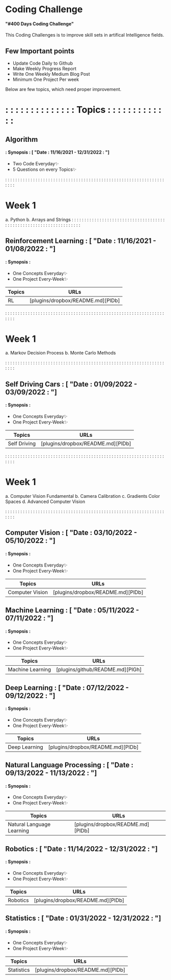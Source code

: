 # Coding Challenge 
#### "#400 Days Coding Challenge" 

This Coding Challenges is to improve skill sets in artifical Intelligence fields.

## Few Important points
- Update Code Daily to Github  
- Make Weekly Progress Report
- Write One Weekly Medium Blog Post
- Minimum One Project Per week

Below are few topics, which need proper improvement.  
# : : : : : : : : : : : : : : Topics : : : : : : : : : : : : : 
## Algorithm
#### : Synopsis : [ "Date : 11/16/2021 - 12/31/2022 : "]
- Two Code  Everyday✨
- 5 Questions on every Topics✨

: : : : : : : : : : : : : : : : : : : : : : : : : : : : : : : : : : : : : : : : : : : : : : : : : : : : : : : : : : : : : : : : : : :
# Week 1
a. Python 
b. Arrays and Strings
: : : : : : : : : : : : : : : : : : : : : : : : : : : : : : : : : : : : : : : : : : : : : : : : : : : : : : : : : : : : : : : : : : :

## Reinforcement Learning : [ "Date : 11/16/2021 - 01/08/2022 : "]
#### : Synopsis :
- One Concepts  Everyday✨
- One Project Every-Week✨

| Topics | URLs |
| ------ | ------ |
| RL | [plugins/dropbox/README.md][PlDb] |

: : : : : : : : : : : : : : : : : : : : : : : : : : : : : : : : : : : : : : : : : : : : : : : : : : : : : : : : : : : : : : : : : : :
# Week 1
a. Markov Decision Process 
b. Monte Carlo Methods

: : : : : : : : : : : : : : : : : : : : : : : : : : : : : : : : : : : : : : : : : : : : : : : : : : : : : : : : : : : : : : : : : : :

## Self Driving Cars : [ "Date : 01/09/2022 - 03/09/2022 : "]
#### : Synopsis :
- One Concepts  Everyday✨
- One Project Every-Week✨

| Topics | URLs |
| ------ | ------ |
| Self Driving | [plugins/dropbox/README.md][PlDb] |

: : : : : : : : : : : : : : : : : : : : : : : : : : : : : : : : : : : : : : : : : : : : : : : : : : : : : : : : : : : : : : : : : : :
# Week 1
a. Computer Vision Fundamental 
b. Camera Calibration
c. Gradients Color Spaces
d. Advanced Computer Vision

: : : : : : : : : : : : : : : : : : : : : : : : : : : : : : : : : : : : : : : : : : : : : : : : : : : : : : : : : : : : : : : : : : :

## Computer Vision : [ "Date : 03/10/2022 - 05/10/2022 : "]
#### : Synopsis :
- One Concepts  Everyday✨
- One Project Every-Week✨

| Topics | URLs |
| ------ | ------ |
| Computer Vision | [plugins/dropbox/README.md][PlDb] |

## Machine Learning : [ "Date : 05/11/2022 - 07/11/2022 : "]
#### : Synopsis :
- One Concepts  Everyday✨
- One Project Every-Week✨

| Topics | URLs |
| ------ | ------ |
| Machine Learning | [plugins/github/README.md][PlGh] |

## Deep Learning : [ "Date : 07/12/2022 - 09/12/2022 : "]
#### : Synopsis :
- One Concepts  Everyday✨
- One Project Every-Week✨

| Topics | URLs |
| ------ | ------ |
| Deep Learning | [plugins/dropbox/README.md][PlDb] |

## Natural Language Processing : [ "Date : 09/13/2022 - 11/13/2022 : "]
#### : Synopsis :
- One Concepts  Everyday✨
- One Project Every-Week✨

| Topics | URLs |
| ------ | ------ |
| Natural Language Learning | [plugins/dropbox/README.md][PlDb] |

## Robotics : [ "Date : 11/14/2022 - 12/31/2022 : "]
#### : Synopsis :
- One Concepts  Everyday✨
- One Project Every-Week✨

| Topics | URLs |
| ------ | ------ |
| Robotics | [plugins/dropbox/README.md][PlDb] |

## Statistics : [ "Date : 01/31/2022 - 12/31/2022 : "]
#### : Synopsis :
- One Concepts  Everyday✨
- One Project Every-Week✨

| Topics | URLs |
| ------ | ------ |
| Statistics | [plugins/dropbox/README.md][PlDb] |


